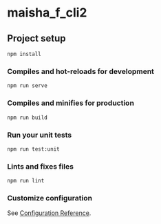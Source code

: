 # maisha_f_cli2

## Project setup
```
npm install
```

### Compiles and hot-reloads for development
    

```
npm run serve
```

### Compiles and minifies for production
```
npm run build
```

### Run your unit tests
```
npm run test:unit
```

### Lints and fixes files
```
npm run lint
```

### Customize configuration
See [Configuration Reference](https://cli.vuejs.org/config/).
